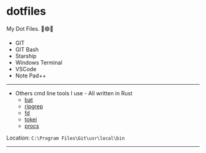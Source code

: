 # dotfiles
My Dot Files. 🔴🟢🔵
* GIT
* GIT Bash
* Starship
* Windows Terminal
* VSCode
* Note Pad++
***
* Others cmd line tools I use - All written in Rust
    * [bat](https://github.com/sharkdp/bat)
    * [ripgrep](https://github.com/BurntSushi/ripgrep)
    * [fd](https://github.com/sharkdp/fd)
    * [tokei](https://github.com/XAMPPRocky/tokei)
    * [procs](https://github.com/dalance/procs)

Location: `C:\Program Files\Git\usr\local\bin`
***